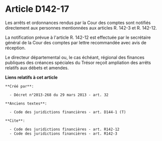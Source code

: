 # Article D142-17

Les arrêts et ordonnances rendus par la Cour des comptes sont notifiés directement aux personnes mentionnées aux articles R.
142-3 et R. 142-12. 

La notification prévue à l'article R. 142-12 est effectuée par le secrétaire général de la Cour des comptes par lettre
recommandée avec avis de réception. 

Le directeur départemental ou, le cas échéant, régional des finances publiques des créances spéciales du Trésor reçoit
ampliation des arrêts relatifs aux débets et amendes.

**Liens relatifs à cet article**

	**Créé par**:

	  - Décret n°2013-268 du 29 mars 2013 - art. 32

	**Anciens textes**:

	  - Code des juridictions financières - art. D144-1 (T)

	**Cite**:

	  - Code des juridictions financières - art. R142-12
	  - Code des juridictions financières - art. R142-3
